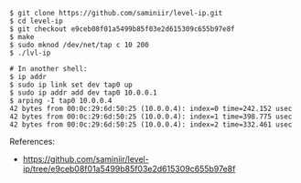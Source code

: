 ```
$ git clone https://github.com/saminiir/level-ip.git
$ cd level-ip
$ git checkout e9ceb08f01a5499b85f03e2d615309c655b97e8f
$ make
$ sudo mknod /dev/net/tap c 10 200
$ ./lvl-ip

# In another shell:
$ ip addr
$ sudo ip link set dev tap0 up
$ sudo ip addr add dev tap0 10.0.0.1
$ arping -I tap0 10.0.0.4
42 bytes from 00:0c:29:6d:50:25 (10.0.0.4): index=0 time=242.152 usec
42 bytes from 00:0c:29:6d:50:25 (10.0.0.4): index=1 time=398.775 usec
42 bytes from 00:0c:29:6d:50:25 (10.0.0.4): index=2 time=332.461 usec
```

References:
- https://github.com/saminiir/level-ip/tree/e9ceb08f01a5499b85f03e2d615309c655b97e8f